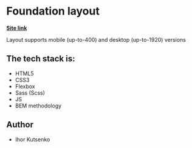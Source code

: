 # Foundation layout


**[Site link](https://iniacor.github.io/Foundation/)**

<p>Layout supports mobile (up-to-400) and desktop (up-to-1920) versions</p>

## The tech stack is:

- HTML5
- CSS3
- Flexbox
- Sass (Scss)
- JS
- BEM methodology

## Author
- Ihor Kutsenko
